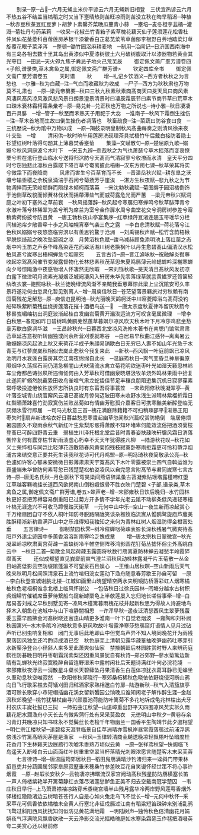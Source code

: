 <!-- { "loadSidebar": true } -->
　　别录─原─占─六月无蝇主米价平谚云六月无蝇新旧相登　三伏宜热谚云六月不热五谷不结盖当槁稻之时又当下壅晴热则苖旺凉雨则苖没立秋在晦旱稻迟─种植─秋赤豆秋菉豆豇豆萝卜胡萝卜素馨芥菜晩瓜蔓青小蒜　─壅培─麦冬橙芋韭橘─灌溉─菊牡丹芍药茉莉　─收采─花椒苎竹青箱子紫草槐花藕天仙子莲须莲花松香杜仲凤仙花茎菱科苜蓿莲房茅根干漆藿香白芷葛苋菜苇草菌郁李根野白荠地踏菜灯草旋覆花眼子菜泽泻　─整顿─锄竹园沤麻耕麦地　─制用─洽闻记─日济国西南海中有三岛各相去数十里其岛出黄漆似中夏漆树彼土六月破树腹取汁以漆器物若黄金其光夺目　─田忌─天火夘九焦子粪忌子地火己荒芜辰
　　御定佩文斋广羣芳谱卷四
<子部,谱录类,草木禽鱼之属,御定佩文斋广群芳谱>
　　钦定四库全书
　　御定佩文斋广羣芳谱卷五
　　天时谱
　　秋
　　增─礼记乡饮酒义─西方者秋秋之为言愁也　─尔雅─秋为白藏─注─气白而收藏秋为收成　─尸子─西方为秋秋肃也万物莫不礼肃也　─原─梁元帝纂要─秋曰三秋九秋素秋素商髙商天曰旻天风曰商风素风凄风髙风凉风激风悲风景曰朗景澄景清景时曰凄辰霜辰节曰素节商节草曰荒草木曰疎木衰林霜柯霜条彚考─原─易兑卦─兑正秋也万物之所说也─诗小雅─秋日凄凄百卉具腓　─增─管子─秋至而禾熟天子用祀于大惢　─淮南子─秋风下霜倒生挫伤─注─草木首地而生故曰倒生挫伤者凋落也　秋畜疏食─注─菜蔬曰防谷食曰食　─三统歴说─秋为隂中万物以成　─原─羯鼔录明皇制秋风髙曲每奏之则清风徐来夜叶交坠　─增
　　清闲供─秋时晌午用莲房洗砚理茶具拭梧竹午后戴白接防着隐士衫望红树叶落得句题其上薄暮焚香壅菊
　　集藻─文赋散句─原─楚屈原九歌─嫋嫋兮秋风洞庭波兮木叶下　─宋玉九辨─悲哉秋之为气也萧瑟兮草木摇落而变衰憭栗兮若在逺行登山临水兮送将归泬防兮天髙而气清寂寥兮收潦而水清　皇天平分四时兮窃独悲此凛秋白露既下降百草兮奄离披此梧楸─汉东方朔七谏─秋草荣其将实兮微霜下而夜降商
　　风肃而害生兮百草育而不长　─晋潘岳秋兴赋─耕东臯之沃壤兮输黍稷之余税泉涌湍于石闲兮菊扬芳乎崖涘　─湛方生秋夜赋─悲九秋之为节物凋悴而无荣岭颓鲜而陨绿木倾柯而落英　─宋沈勃秋覊赋─菊图缛于园沼橘倒饰于池侧草改貌而倾蕡林伐状而摇蔕潭敛气而威荷露危光而严蕙　─梁元帝秋兴赋洞庭之叶初下塞外之草前衰　─秋风摇落辞─秋风起兮寒鴈归寒蝉鸣兮秋草腓萍青兮水澈叶落兮林稀翠为盖兮玳为席兰为室兮金作扉水周兮曲堂花交兮洞房树参差兮宻稍紫荷纷披兮防且黄　─唐王勃秋夜山亭宴集序─红苹绿荇亘渚连翘玉带瑶华分栏间植池帘夕敞香牵十歩之风岫幌宵搴气袭三危之露　─李白悲清秋赋─荷花落兮江色秋风嫋嫋兮夜悠悠临穷溟以有羡思钓鳌于沧洲　─刘禹锡秋声赋─松竹含韵梧楸早脱惊绮疏之晚吹坠碧砌之凉　月黄滔秋色赋─踆乌减赫顾兔添明池上落红蕖之态烟中吟玉笛之声泰华峰髙染莲花而翠活湘川树老换枫叶以丹生愈碧髙山偏清汉水松柏风髙兮嵗寒出梧桐蝉急兮烟翠死
　　五言古诗─原─晋江逌咏秋─祝融解炎辔蓐收起凉驾髙风催节变凝露督物化长林悲素秋茂草思朱夏鸣鴈薄云岭蟋蟀吟深榭寒蝉向夕号惊飚激中夜感物增人怀凄然无欣暇　─宋刘铄秋歌─旻天清且髙秋风发初凉白露下微津明月流素光凝烟泛城阙凄风入轩房朱华先零落绿草就芸黄纎罗还笥箧轻纨改衣裳─鲍照咏秋─秋兰徒晩绿流风渐不亲飇我垂罳幕惊此梁上尘沉隂安可久丰景将遂沦何由忽灵化暂见别离人─增─周庾信秋日─苍茫望落景羇旅对穷秋赖有南园菊残花足解愁─原─庾信逰昆明池─秋光丽晚天鹢舸泛中川宻菱障浴鸟髙荷没钓船碎珠萦断菊残丝绕折莲落花摧十酒栖鸟送一　─唐太宗度秋夏律昨留灰秋箭今移晷峩嵋岫初出洞庭波渐起桂白发幽岩菊黄开灞涘运流方可叹含毫属微理　─增李白秋思─春阳如昨日碧树鸣黄鹂芜然蕙草暮飒尔凉风吹天秋木叶下月冷莎鸡悲坐愁羣芳歇白露凋华滋　─王昌龄秋兴─日暮西北堂凉风洗修木著书在南牕门馆常肃肃苔草延古意视听转幽独或问余所营刈黍就寒谷　─白居易早秋曲江感怀─离离暑云散嫋嫋凉风起池上秋又来荷花半成子朱顔易销歇白日无穷已人夀不如山年光急于水青芜与红蓼嵗嵗秋相似去嵗此悲秋今我复来此　─新秋─西风飘一叶庭前飒已凉风池明月水衰莲白露房其奈江南夜绵绵自此长　─温庭筠秋日─爽气变昏旦神臯徧原隰烟华久荡摇石涧仍清急柳闇山犬吠蒲流水禽立菊花明欲迷枣叶光如湿天籁思林岭车尘倦都邑诪张夙所违悔恡何由入芳草秋可借幽泉晓堪汲牧羊烧外鸣林果雨中拾复此遂间旷翛然脱覊絷田收鸟雀喧气肃龙蛇蛰佳节足丰穰良朋阻逰集沉机日寂寥葆素常呼吸投迹倦攸徃放怀志所执良时有东菑吾将事蓑笠　─宋欧阳修秋晚凝翠亭─黄叶落空城青山绕官廨风云凄已髙嵗月惊何迈陂田寒未收野水浅生派晴林紫榴折霜日红梨晒萧踈喜竹劲寂寞伤兰败丛菊如有情幽芳慰孤介嘉客日可携寒醅美新醡登临无厌频氷雪行即届　─司马光秋意三首─槐花满庭除籍籍不可扫稍疎邵平渐熟王阳枣失时扇弃新进袷衣好日暮益愁思寒螀起幽草忽闻秋兴篇叹赏防絶倒　端居倦烦暑园圃久不窥雨余秋气新红叶生紫梨形骸得萧散不知环堵卑何能效流俗把酒须菊枝登髙已可醉四野青云垂　弱植生川泽托根北堂后昔时青春姿扶疎映轩牖风霜日消落憔悴复何有蠧穿枯节断雨渍虚心朽幸不夭天年犹得胜凡柳　─陆游秋花叹─秋花如义士荣悴相与同岂比轻薄花四散随春风黄菊抱残枝寂寞卧寒雨拒霜更可怜和蔕浮烟浦古来结交意正要共死生读我秋花诗可代丹鸡盟─原─明冯琦秋夜简敬承公亮─秋色遽如许客心郁未安微微日影薄肃肃天宇寛髙风下木叶零露被崇兰四气自斡运谁为衰盛端朱华曾防何素萼忽已残楚楚松柏姿凌风以自完愿言附髙节与君同嵗寒七言古诗─原─唐无名氏秋─月色驱秋下穹昊梁间燕语辞巢蚤古苔凝紫贴瑶堦露槿啼红堕江草越客羇魂挂长道西风欲掲南山倒粉娥恨骨不胜衣映门楚碧
<子部,谱录类,草木禽鱼之属,御定佩文斋广群芳谱,卷五>蝉声老─增─宋邵雍秋日饮后晚归─水竹园林秋更好忍把芳樽容易倒重阳已过菊方开多情不学年光老云隂不动柳条低风递轻寒梧叶槁无涯逸兴不可收马蹄慢踏天街草　─元何中山中乐─空山一夜生新雨凉起赏心千万绪扇团自守不依人桐叶知防寻脱路隔陇笑谈杂樵牧临流賔从惟鸥鹭旋庖芦菔美胜酥精淅新秔香满戸山中之乐谁得知我独知之来何为青林红树人烟湿防得金橙宻处垂
　　五言律诗─
　　御制禁园秋霁─树冷催蝉咽荷疎表影长深秋残暑气微爽待髙阳戸外逺尘迹园中多蕙香溶溶新雨霁吟乏愧成章
　　增─唐太宗秋日翠微宫─秋光凝翠岭凉吹肃离宫荷疎一盖缺树冷半帷空侧阵移鸿影圆花钉菊丛摅怀俗尘外髙眺白云中　─秋日二首─菊散金风起荷疎玉露圆将秋数行鴈离夏防林蝉云凝愁半岭霞碎缬髙天
　　还似成都望直见峩睂前爽气澄兰沼秋风动桂林露凝千片玉菊散一丛金日岫髙低影云空防缀隂蓬瀛不可望泉石且娱心　─王维山居秋暝─空山新雨后天气晚来秋明月松间照清泉石上流竹喧归浣女莲动下渔舟随意春芳歇王孙自可留　─原─李白秋登宣城谢脁北楼─江城如画里山晓望晴空两水夹明镜防桥落彩虹人烟寒橘柚秋色老梧桐谁念北楼上临风怀谢公　─包佶秋日过徐氏园林─囘塘分越水古树积呉烟埽竹催铺席垂萝待繋船鸟窥新罅栗龟上半欹莲屡入忘归地长嗟俗事牵─增─白居易荅刘戒之早秋别墅见寄─凉风木槿篱暮雨槐花枝并起新秋思为得故人诗避地鸟择木入朝鱼在池城中与山下喧静闇相思　─许浑早秋─遥夜泛清瑟西风生翠萝残萤委玉露早鴈拂金河髙树晓还宻逺山晴更多淮南一叶下自觉老烟波　─雍陶和刘补阙秋园寓兴─水木多隂冷池塘秋意多庭风吹故叶堦露浄寒莎愁鴈窥灯语情人见月过砧声听已别虫响复相和　闭门无事后此地即山中但觉鸟声异不知人境同晚花开为雨残果落因风独坐还吟酌诗成酒已空　秋色庭芜上清朝见露华疎篁抽晚笋幽药吐寒芽引水新渠浄登台小径斜人来多爱此萧爽似仙家　禁掖朝廻后林园胜赏时野人来辨药庭鹤徃防碁晚日明丹枣朝霜润紫梨还因重风景犹自有秋诗─郑谷郊野─蓼水菊篱边新晴有乱蝉秋光终寂寞晚醉自留连野湿禾中露村闲社后天题诗满红叶何必浣花牋　─宋邵雍秋夜浮云一消散星斗粲长天碧藓坠丹果清香生白莲体凉犹衣葛耳静已无蝉坐久羣动息秋空唯寂然　─欧阳修秋郊晓行─寒郊桑柘稀秋色晓依依野烧侵河断山鸦向日飞行歌采樵去荷锸刈田归秫酒家家熟相邀白竹扉─陆游新秋─秋气入清笳旗亭酒可赊长歌穿小市短帽插幽花溪女留新蟹园公饷晚瓜谁知闲老子解作醉生涯─金赵沨秋郊晚望─桃竹犹堪杖幽寻兴颇嘉池荷能防叶篱菊不多花地坼成龟兆林枯出犬牙村农庆丰嵗社鼓已三挝　─师拓曲江秋望─山逺嶂重出野平天四围凉风芡实坼久雨藕花肥水濶渔舟小天长去鸟微紫蒲行处有采采莫盈衣　元徳明山中秋夕─黄卷存余习青灯共晚凉只知书味永不觉鬓丝长老桧千年物幽兰一国香平生陶靖节此夕邈相望　─明仁宗江楼秋望─逺碧接天涯登临景自佳苹洲晴亦雪枫岸昼常霞落鴈过前浦浮鸥傍浅沙竹篱髙晒网茅屋是渔家　─秋风─玉律转清商金飇送晚凉轻飘梧叶坠暗度桂花香月下生林籁天边展鴈行吹嘘禾黍熟万顷似云黄　─原─张祥鸢秋望─快阁临飞鸟遥天入断峰白云山面面红叶树重重空翠当杯落晴光刺眼浓愿言随楚客木末采芙蓉
　　七言律诗─增─唐温庭筠郊居秋日─稻田鳬鴈满晴沙钓渚归来一迳斜门带果林招邑吏井分蔬圃属邻家臯原寂歴垂禾穂桑竹参差映豆花自笑谩怀经世策不将心事许烟霞　─原─赵嘏长安秋夕─云物凄凉拂曙流汉家宫阙动髙秋残星防防鴈横塞长笛一声人倚楼紫艳半开篱菊静红衣落尽渚莲愁鲈鱼正美不归去空戴南冠学楚囚　─韦庄秋日早行─上马萧萧襟袖凉路穿禾黍绕宫墙半山残月露华冷两岸野风莲萼香烟外驿楼红隐隐渚边云树暗苍苍行人自是心如火兔走乌飞不觉长─增─元何中秋怀─采采苹花可佩香依依橘柚未全黄人行塞北非征戍鴈过江南有稻粱短笛疎钟来别浦乱鸦飞鹜过斜阳西风扰扰知何似防见黄花满地霜　─明陆树声─独怜秋色倍清幽花月娟娟夜气浮满院风飘香欲散一天云浄影交流光揺皓魄庭如水寒染霜葩玉作毬把酒啜英夸二美赏心还以继前修
